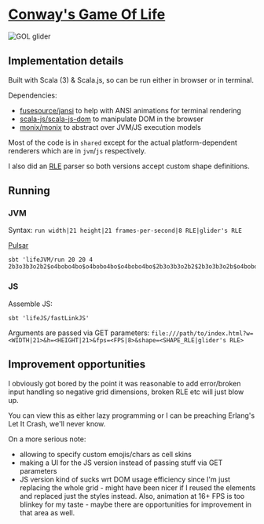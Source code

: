 # [Conway's Game Of Life](https://en.wikipedia.org/wiki/Conway%27s_Game_of_Life)
![GOL glider](https://upload.wikimedia.org/wikipedia/commons/9/96/Animated_glider_emblem.gif)

## Implementation details
Built with Scala (3) & Scala.js, so can be run either in browser or in terminal.

Dependencies:
* [fusesource/jansi](https://github.com/fusesource/jansi/) to help with ANSI animations for terminal rendering
* [scala-js/scala-js-dom](https://github.com/scala-js/scala-js-dom) to manipulate DOM in the browser
* [monix/monix](https://github.com/monix/monix) to abstract over JVM/JS execution models

Most of the code is in `shared` except for the actual platform-dependent renderers which are in `jvm`/`js` respectively.

I also did an [RLE](https://conwaylife.com/wiki/RLE) parser so both versions accept custom shape definitions.

## Running

### JVM

Syntax: `run width|21 height|21 frames-per-second|8 RLE|glider's RLE`

[Pulsar](https://conwaylife.com/wiki/Pulsar)

```shell
sbt 'lifeJVM/run 20 20 4 2b3o3b3o2b2$o4bobo4bo$o4bobo4bo$o4bobo4bo$2b3o3b3o2b2$2b3o3b3o2b$o4bobo4bo$o4bobo4bo$o4bobo4bo2$2b3o3b3o!'
```

### JS

Assemble JS: 
```shell
sbt 'lifeJS/fastLinkJS'
```

Arguments are passed via GET parameters: 
`file:///path/to/index.html?w=<WIDTH|21>&h=<HEIGHT|21>&fps=<FPS|8>&shape=<SHAPE_RLE|glider's RLE>`

## Improvement opportunities
I obviously got bored by the point it was reasonable to add error/broken input handling so negative grid dimensions, broken RLE etc will just blow up.

You can view this as either lazy programming or I can be preaching Erlang's Let It Crash, we'll never know.  

On a more serious note: 
* allowing to specify custom emojis/chars as cell skins
* making a UI for the JS version instead of passing stuff via GET parameters
* JS version kind of sucks wrt DOM usage efficiency since I'm just replacing the whole grid - might have been nicer if I reused the elements and replaced just the styles instead. Also, animation at 16+ FPS is too blinkey for my taste - maybe there are opportunities for improvement in that area as well.  
